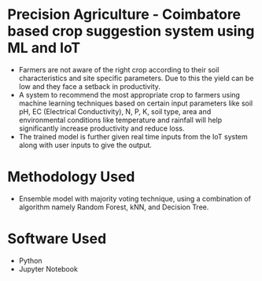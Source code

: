 # Precision Agriculture - Coimbatore based crop suggestion system using ML and IoT

- Farmers are not aware of the right crop according to their soil characteristics and site specific parameters. Due to this the yield can be low and they face a setback in productivity.
- A system to recommend the most appropriate crop to farmers using machine learning techniques based on certain input parameters like soil pH, EC (Electrical Conductivity), N, P, K, soil type, area and environmental conditions like temperature and rainfall will help significantly increase productivity and reduce loss.
- The trained model is further given real time inputs from the IoT system along with user inputs to give the output.

# Methodology Used

- Ensemble model with majority voting technique, using a combination of algorithm namely Random Forest, kNN, and Decision Tree.

# Software Used

- Python
- Jupyter Notebook